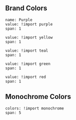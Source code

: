 ## Brand Colors

```color
name: Purple
value: !import purple
span: 1
```

```color
value: !import yellow
span: 1
```

```color
value: !import teal
span: 1
```

```color
value: !import green
span: 1
```

```color
value: !import red
span: 1
```

## Monochrome Colors

```color-palette
colors: !import monochrome
span: 5
 ```
